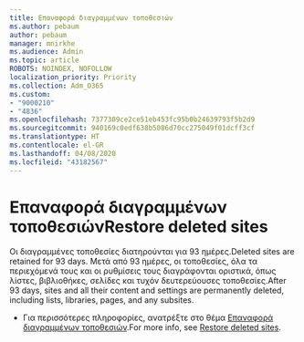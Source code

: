 ```yaml
---
title: Επαναφορά διαγραμμένων τοποθεσιών
ms.author: pebaum
author: pebaum
manager: mnirkhe
ms.audience: Admin
ms.topic: article
ROBOTS: NOINDEX, NOFOLLOW
localization_priority: Priority
ms.collection: Adm_O365
ms.custom:
- "9000210"
- "4836"
ms.openlocfilehash: 7377309ce2ce51eb453fc95b0b24639793f5b2d9
ms.sourcegitcommit: 940169c0edf638b5086d70cc275049f01dcff3cf
ms.translationtype: HT
ms.contentlocale: el-GR
ms.lasthandoff: 04/08/2020
ms.locfileid: "43182567"
---
```

# <a name="restore-deleted-sites"></a><span data-ttu-id="37746-102">Επαναφορά διαγραμμένων τοποθεσιών</span><span class="sxs-lookup"><span data-stu-id="37746-102">Restore deleted sites</span></span>

<span data-ttu-id="37746-103">Οι διαγραμμένες τοποθεσίες διατηρούνται για 93 ημέρες.</span><span class="sxs-lookup"><span data-stu-id="37746-103">Deleted sites are retained for 93 days.</span></span> <span data-ttu-id="37746-104">Μετά από 93 ημέρες, οι τοποθεσίες, όλα τα περιεχόμενά τους και οι ρυθμίσεις τους διαγράφονται οριστικά, όπως λίστες, βιβλιοθήκες, σελίδες και τυχόν δευτερεύουσες τοποθεσίες.</span><span class="sxs-lookup"><span data-stu-id="37746-104">After 93 days, sites and all their content and settings are permanently deleted, including lists, libraries, pages, and any subsites.</span></span>

- <span data-ttu-id="37746-105">Για περισσότερες πληροφορίες, ανατρέξτε στο θέμα [Επαναφορά διαγραμμένων τοποθεσιών](https://docs.microsoft.com/sharepoint/restore-deleted-site-collection).</span><span class="sxs-lookup"><span data-stu-id="37746-105">For more info, see [Restore deleted sites](https://docs.microsoft.com/sharepoint/restore-deleted-site-collection).</span></span>
